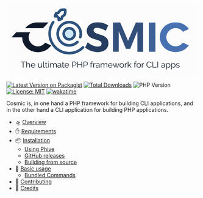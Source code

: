 










![](assets/logo-portrait.png)

[![Latest Version on Packagist](https://img.shields.io/packagist/v/diego-ninja/preloader.svg?style=flat)](https://packagist.org/packages/diego-ninja/preloader)
[![Total Downloads](https://img.shields.io/packagist/dt/diego-ninja/preloader.svg?style=flat)](https://packagist.org/packages/diego-ninja/preloader)
![PHP Version](https://img.shields.io/packagist/php-v/diego-ninja/preloader.svg?style=flat)
[![License: MIT](https://img.shields.io/badge/License-MIT-yellow.svg)](https://opensource.org/licenses/MIT)
[![wakatime](https://wakatime.com/badge/user/bd65f055-c9f3-4f73-92aa-3c9810f70cc3/project/018c0d4c-5525-4929-a0c3-da68ddd3448f.svg)](https://wakatime.com/badge/user/bd65f055-c9f3-4f73-92aa-3c9810f70cc3/project/018c0d4c-5525-4929-a0c3-da68ddd3448f)

Cosmic is, in one hand a PHP framework for building CLI applications, and in the other hand a CLI application for building PHP applications.

- 🛸 [Overview](./docs/overview)
- ✋ [Requirements](./docs/requirements)
- 📦 [Installation](./docs/installation)
  - [Using Phive](./docs/installation#using-phive)
  - [GitHub releases](./docs/installation#github-releases)
  - [Building from source](./docs/installation#building-from-source)
- 🧰 [Basic usage](./docs/usage)
  - [Bundled Commands](./docs/usage#bundled-commands)
- 🤝 [Contributing](./docs/contributing)
- 🙏 [Credits](./docs/credits)
